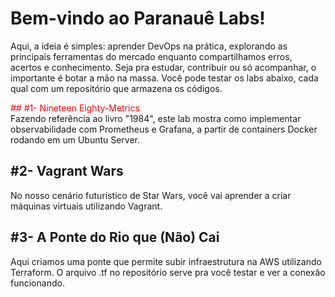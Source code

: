 # Bem-vindo ao Paranauê Labs!

Aqui, a ideia é simples: aprender DevOps na prática, explorando as principais ferramentas do mercado enquanto compartilhamos erros, acertos e conhecimento. Seja pra estudar, contribuir ou só acompanhar, o importante é botar a mão na massa. Você pode testar os labs abaixo, cada qual com um repositório que armazena os códigos.

<span style="color:red">## #1- Nineteen Eighty-Metrics</span>  
Fazendo referência ao livro "1984", este lab mostra como implementar observabilidade com Prometheus e Grafana, a partir de containers Docker rodando em um Ubuntu Server.

## #2- Vagrant Wars
No nosso cenário futurístico de Star Wars, você vai aprender a criar máquinas virtuais utilizando Vagrant.

## #3- A Ponte do Rio que (Não) Cai
Aqui criamos uma ponte que permite subir infraestrutura na AWS utilizando Terraform. O arquivo .tf no repositório serve pra você testar e ver a conexão funcionando.
